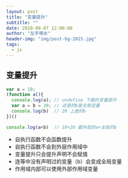 ```yaml
---
layout: post
title: "变量提升"
subtitle: ""
date: 2018-08-07 12:00:00
author: "左手喝水"
header-img: "img/post-bg-2015.jpg"
tags:
  - js
---
```


## 变量提升

```javascript
var a = 10;
(function a(){
  console.log(a); // undefine 下面的变量提升
  var a = b = 20; // 这里的b是全局变量
  console.log(b)  // 20 上面的b
})()

console.log(a+b)  // 10+20 最外层的a+全局的b
```

- 自执行函数不会函数提升
- 自执行函数不会到外层作用域中
- 变量提升只会提升声明不会赋值
- 连等中没有声明过的变量（b）会变成全局变量
- 作用域内部可以使用外部作用域变量
